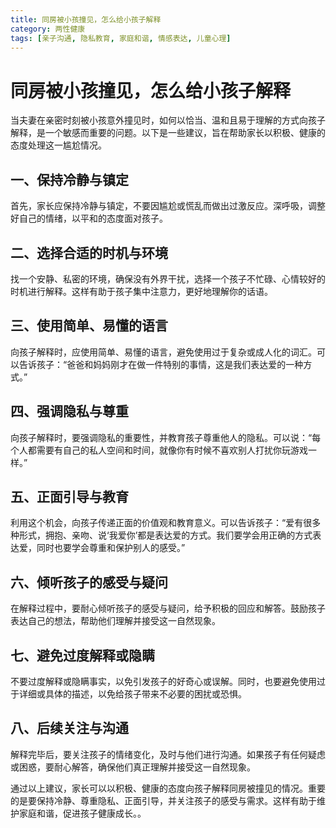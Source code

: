 ```yaml
---
title: 同房被小孩撞见，怎么给小孩子解释
category: 两性健康
tags: [亲子沟通, 隐私教育, 家庭和谐, 情感表达, 儿童心理]
---
```

# 同房被小孩撞见，怎么给小孩子解释

当夫妻在亲密时刻被小孩意外撞见时，如何以恰当、温和且易于理解的方式向孩子解释，是一个敏感而重要的问题。以下是一些建议，旨在帮助家长以积极、健康的态度处理这一尴尬情况。

## 一、保持冷静与镇定

首先，家长应保持冷静与镇定，不要因尴尬或慌乱而做出过激反应。深呼吸，调整好自己的情绪，以平和的态度面对孩子。

## 二、选择合适的时机与环境

找一个安静、私密的环境，确保没有外界干扰，选择一个孩子不忙碌、心情较好的时机进行解释。这样有助于孩子集中注意力，更好地理解你的话语。

## 三、使用简单、易懂的语言

向孩子解释时，应使用简单、易懂的语言，避免使用过于复杂或成人化的词汇。可以告诉孩子：“爸爸和妈妈刚才在做一件特别的事情，这是我们表达爱的一种方式。”

## 四、强调隐私与尊重

向孩子解释时，要强调隐私的重要性，并教育孩子尊重他人的隐私。可以说：“每个人都需要有自己的私人空间和时间，就像你有时候不喜欢别人打扰你玩游戏一样。”

## 五、正面引导与教育

利用这个机会，向孩子传递正面的价值观和教育意义。可以告诉孩子：“爱有很多种形式，拥抱、亲吻、说‘我爱你’都是表达爱的方式。我们要学会用正确的方式表达爱，同时也要学会尊重和保护别人的感受。”

## 六、倾听孩子的感受与疑问

在解释过程中，要耐心倾听孩子的感受与疑问，给予积极的回应和解答。鼓励孩子表达自己的想法，帮助他们理解并接受这一自然现象。

## 七、避免过度解释或隐瞒

不要过度解释或隐瞒事实，以免引发孩子的好奇心或误解。同时，也要避免使用过于详细或具体的描述，以免给孩子带来不必要的困扰或恐惧。

## 八、后续关注与沟通

解释完毕后，要关注孩子的情绪变化，及时与他们进行沟通。如果孩子有任何疑虑或困惑，要耐心解答，确保他们真正理解并接受这一自然现象。

通过以上建议，家长可以以积极、健康的态度向孩子解释同房被撞见的情况。重要的是要保持冷静、尊重隐私、正面引导，并关注孩子的感受与需求。这样有助于维护家庭和谐，促进孩子健康成长。。